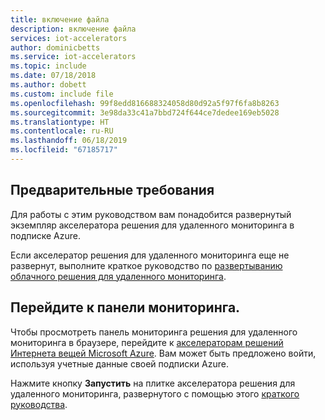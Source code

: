 ```yaml
---
title: включение файла
description: включение файла
services: iot-accelerators
author: dominicbetts
ms.service: iot-accelerators
ms.topic: include
ms.date: 07/18/2018
ms.author: dobett
ms.custom: include file
ms.openlocfilehash: 99f8edd816688324058d80d92a5f97f6fa8b8263
ms.sourcegitcommit: 3e98da33c41a7bbd724f644ce7dedee169eb5028
ms.translationtype: HT
ms.contentlocale: ru-RU
ms.lasthandoff: 06/18/2019
ms.locfileid: "67185717"
---
```

## <a name="prerequisites"></a>Предварительные требования

Для работы с этим руководством вам понадобится развернутый экземпляр акселератора решения для удаленного мониторинга в подписке Azure.

Если акселератор решения для удаленного мониторинга еще не развернут, выполните краткое руководство по [развертыванию облачного решения для удаленного мониторинга](../articles/iot-accelerators/quickstart-remote-monitoring-deploy.md).

## <a name="navigate-to-the-dashboard"></a>Перейдите к панели мониторинга.

Чтобы просмотреть панель мониторинга решения для удаленного мониторинга в браузере, перейдите к [акселераторам решений Интернета вещей Microsoft Azure](https://www.azureiotsolutions.com/Accelerators#dashboard). Вам может быть предложено войти, используя учетные данные своей подписки Azure.

Нажмите кнопку **Запустить** на плитке акселератора решения для удаленного мониторинга, развернутого с помощью этого [краткого руководства](../articles/iot-accelerators/quickstart-remote-monitoring-deploy.md).